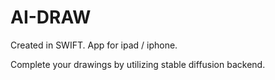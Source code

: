 # AI-DRAW

Created in SWIFT. App for ipad / iphone.

Complete your drawings by utilizing stable diffusion backend.

